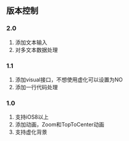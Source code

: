 ## 版本控制

### 2.0
1. 添加文本输入
2. 对多文本数据处理

### 1.1
1. 添加visual接口，不想使用虚化可以设置为NO
2. 添加一行代码处理

### 1.0
1. 支持iOS8以上
2. 添加动画，Zoom和TopToCenter动画
3. 支持虚化背景


